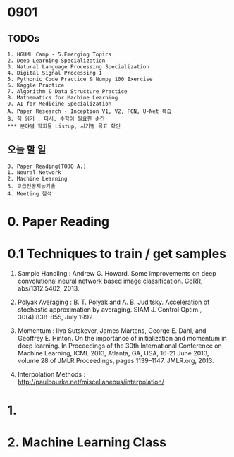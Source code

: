 # 0901
## TODOs
```
1. HGUML Camp - 5.Emerging Topics
2. Deep Learning Specialization
3. Natural Language Processing Specialization
4. Digital Signal Processing 1
5. Pythonic Code Practice & Numpy 100 Exercise
6. Kaggle Practice
7. Algorithm & Data Structure Practice
8. Mathematics for Machine Learning
9. AI for Medicine Specialization
A. Paper Research - Inception V1, V2, FCN, U-Net 복습
B. 책 읽기 : 다시, 수학이 필요한 순간
*** 분야별 학회들 Listup, 시기별 목표 확인
```

## 오늘 할 일
```
0. Paper Reading(TODO A.)
1. Neural Network
2. Machine Learning
3. 고급인공지능기술
4. Meeting 참석
```

# 0. Paper Reading

# 0.1 Techniques to train / get samples
1) Sample Handling : Andrew G. Howard. Some improvements on deep convolutional neural network based image
classification. CoRR, abs/1312.5402, 2013.

2) Polyak Averaging : B. T. Polyak and A. B. Juditsky. Acceleration of stochastic approximation by averaging. SIAM
J. Control Optim., 30(4):838–855, July 1992.

3) Momentum : Ilya Sutskever, James Martens, George E. Dahl, and Geoffrey E. Hinton. On the importance
of initialization and momentum in deep learning. In Proceedings of the 30th International
Conference on Machine Learning, ICML 2013, Atlanta, GA, USA, 16-21 June 2013, volume 28
of JMLR Proceedings, pages 1139–1147. JMLR.org, 2013.

4) Interpolation Methods : http://paulbourke.net/miscellaneous/interpolation/

# 1. 

# 2. Machine Learning Class

